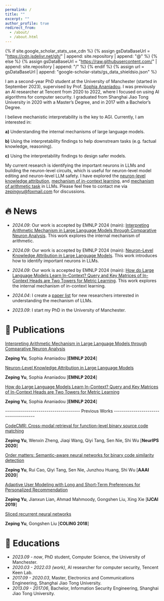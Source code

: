 ```yaml
---
permalink: /
title: ""
excerpt: ""
author_profile: true
redirect_from: 
  - /about/
  - /about.html
---
```


{% if site.google_scholar_stats_use_cdn %}
{% assign gsDataBaseUrl = "https://cdn.jsdelivr.net/gh/" | append: site.repository | append: "@" %}
{% else %}
{% assign gsDataBaseUrl = "https://raw.githubusercontent.com/" | append: site.repository | append: "/" %}
{% endif %}
{% assign url = gsDataBaseUrl | append: "google-scholar-stats/gs_data_shieldsio.json" %}

<span class='anchor' id='about-me'></span>

I am a second-year PhD student at the University of Manchester (started in September 2023), supervised by Prof. [Sophia Ananiadou](https://research.manchester.ac.uk/en/persons/sophia.ananiadou). I was previously an AI researcher at Tencent from 2020 to 2022, where I focused on using AI algorithms for computer security. I graduated from Shanghai Jiao Tong University in 2020 with a Master’s Degree, and in 2017 with a Bachelor’s Degree. 

I believe mechanistic interpretability is the key to AGI. Currently, I am interested in: 

**a)** Understanding the internal mechanisms of large language models. 

**b)** Using the interpretability findings to help downstream tasks (e.g. factual knowledge, reasoning). 

**c)** Using the interpretability findings to design safer models. 

My current research is identifying the important neurons in LLMs and building the neuron-level circuits, which is useful for neuron-level model editing and neuron-level LLM safety. I have explored the [neuron-level knowledge attribution](https://zepingyu0512.github.io/neuron-attribution.github.io/), [mechanism of in-context learning](https://zepingyu0512.github.io/in-context-mechanism.github.io/), and [mechanism of arithmetic task](https://zepingyu0512.github.io/arithmetic-mechanism.github.io/) in LLMs. Please feel free to contact me via zepingyu@foxmail.com for discussions.

# 🔥 News

- *2024.09*: Our work is accepted by EMNLP 2024 (main): [Interpreting Arithmetic Mechanism in Large Language Models through Comparative Neuron Analysis](https://zepingyu0512.github.io/arithmetic-mechanism.github.io/). This work explores the internal mechanism of arithmetic.

- *2024.09*: Our work is accepted by EMNLP 2024 (main): [Neuron-Level Knowledge Attribution in Large Language Models](https://zepingyu0512.github.io/neuron-attribution.github.io/). This work introduces how to identify important neurons in LLMs.

- *2024.09*: Our work is accepted by EMNLP 2024 (main): [How do Large Language Models Learn In-Context? Query and Key
Matrices of In-Context Heads are Two Towers for Metric Learning](https://zepingyu0512.github.io/in-context-mechanism.github.io/). This work explores the internal mechanism of in-context learning.

- *2024.04*: I create a [paper list](https://github.com/zepingyu0512/awesome-llm-understanding-mechanism) for new researchers interested in understanding the mechanism of LLMs. 

- *2023.09*: I start my PhD in the University of Manchester.

# 📝 Publications

[Interpreting Arithmetic Mechanism in Large Language Models through Comparative Neuron Analysis](https://zepingyu0512.github.io/arithmetic-mechanism.github.io/)

**Zeping Yu**, Sophia Ananiadou \[**EMNLP 2024**\]

[Neuron-Level Knowledge Attribution in Large Language Models](https://zepingyu0512.github.io/neuron-attribution.github.io/)

**Zeping Yu**, Sophia Ananiadou \[**EMNLP 2024**\]

[How do Large Language Models Learn In-Context? Query and Key Matrices of In-Context Heads are Two Towers for Metric Learning](https://zepingyu0512.github.io/in-context-mechanism.github.io/)

**Zeping Yu**, Sophia Ananiadou \[**EMNLP 2024**\]

-------------------------------------- Previous Works --------------------------------------

[CodeCMR: Cross-modal retrieval for function-level binary source code matching](https://proceedings.neurips.cc/paper/2020/file/285f89b802bcb2651801455c86d78f2a-Paper.pdf) 

**Zeping Yu**, Wenxin Zheng, Jiaqi Wang, Qiyi Tang, Sen Nie, Shi Wu \[**NeurIPS 2020**\]

[Order matters: Semantic-aware neural networks for binary code similarity detection](https://keenlab.tencent.com/en/whitepapers/Ordermatters.pdf) 

**Zeping Yu**, Rui Cao, Qiyi Tang, Sen Nie, Junzhou Huang, Shi Wu \[**AAAI 2020**\]

[Adaptive User Modeling with Long and Short-Term Preferences for Personalized Recommendation](https://www.ijcai.org/proceedings/2019/0585.pdf) 

**Zeping Yu**, Jianxun Lian, Ahmad Mahmoody, Gongshen Liu, Xing Xie \[**IJCAI 2019**\]

[Sliced recurrent neural networks](https://arxiv.org/pdf/1807.02291.pdf) 

**Zeping Yu**, Gongshen Liu \[**COLING 2018**\]

# 📖 Educations
- *2023.09 - now*, PhD student, Computer Science, the University of Manchester. 
- *2020.03 - 2022.03 (work)*, AI researcher for computer security, Tencent Keen Lab.
- *2017.09 - 2020.03*, Master, Electronics and Communications Engineering, Shanghai Jiao Tong University.
- *2013.09 - 2017.06*, Bachelor, Information Security Engineering, Shanghai Jiao Tong University.
